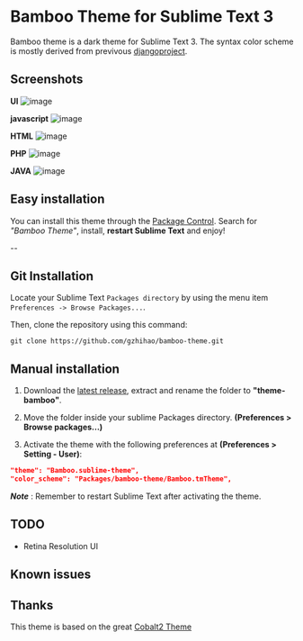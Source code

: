 # Bamboo Theme for Sublime Text 3

Bamboo theme is a dark theme for Sublime Text 3. The syntax color scheme is mostly derived from previvous [djangoproject](https://www.djangosites.org/s/www-djangoproject-com/).

## Screenshots

**UI**
![image](https://raw.githubusercontent.com/gzhihao/bamboo-theme/master/assets/bamboo_ui.png)

**javascript**
![image](https://raw.githubusercontent.com/gzhihao/bamboo-theme/master/assets/bamboo_javascript.png)

**HTML**
![image](https://raw.githubusercontent.com/gzhihao/bamboo-theme/master/assets/bamboo_html.png)

**PHP**
![image](https://raw.githubusercontent.com/gzhihao/bamboo-theme/master/assets/bamboo_php.png)

**JAVA**
![image](https://raw.githubusercontent.com/gzhihao/bamboo-theme/master/assets/bamboo_java.png)

## Easy installation
You can install this theme through the [Package Control](https://packagecontrol.io/installation). Search for *"Bamboo Theme"*, install, **restart Sublime Text** and enjoy!

--
## Git Installation

Locate your Sublime Text `Packages directory` by using the menu item `Preferences -> Browse Packages...`.

Then, clone the repository using this command:

    git clone https://github.com/gzhihao/bamboo-theme.git


## Manual installation

1. Download the [latest release](https://github.com/gzhihao/bamboo-theme/releases/latest), extract and rename the folder to **"theme-bamboo"**.

2. Move the folder inside your sublime Packages directory. **(Preferences > Browse packages...)**

3. Activate the theme with the following preferences at  **(Preferences > Setting - User)**:

```json
"theme": "Bamboo.sublime-theme",
"color_scheme": "Packages/bamboo-theme/Bamboo.tmTheme",
```

***Note*** : Remember to restart Sublime Text after activating the theme.

## TODO
* Retina Resolution UI

## Known issues

## Thanks
This theme is based on the great [Cobalt2 Theme](https://github.com/wesbos/cobalt2)

